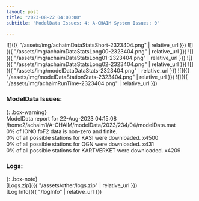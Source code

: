 ```yaml
---
layout: post
title: "2023-08-22 04:00:00"
subtitle: "ModelData Issues: 4; A-CHAIM System Issues: 0"

---
```


![]({{ "/assets/img/achaimDataStatsShort-2323404.png" | relative_url }})
![]({{ "/assets/img/achaimDataStatsLong00-2323404.png" | relative_url }})
![]({{ "/assets/img/achaimDataStatsLong01-2323404.png" | relative_url }})
![]({{ "/assets/img/achaimDataStatsLong02-2323404.png" | relative_url }})
![]({{ "/assets/img/modelDataDataStats-2323404.png" | relative_url }})
![]({{ "/assets/img/modelDataStationStats-2323404.png" | relative_url }})
![]({{ "/assets/img/achaimRunTime-2323404.png" | relative_url }})


### ModelData Issues:  
  
{: .box-warning}  
 ModelData report for 22-Aug-2023 04:15:08   
 /home2/achaim1/A-CHAIM/modelData/2023/234/04/modelData.mat   
 0% of IONO foF2 data is non-zero and finite.   
 0% of all possible stations for KASI were downloaded. x4500   
 0% of all possible stations for QGN were downloaded. x431   
 0% of all possible stations for KARTVERKET were downloaded. x4209   
  


### Logs:  
  
{: .box-note}  
[Logs.zip]({{ "/assets/other/logs.zip" | relative_url }})  
[Log Info]({{ "/logInfo" | relative_url }})  
